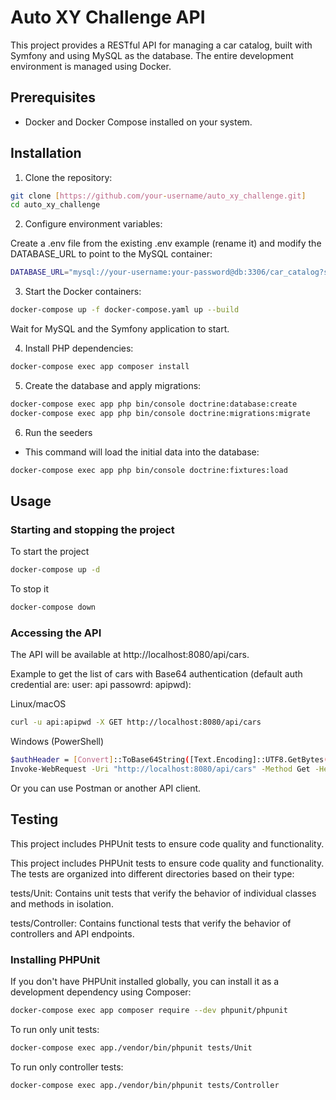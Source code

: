 # Auto XY Challenge API

This project provides a RESTful API for managing a car catalog, built with Symfony and using MySQL as the database. The entire development environment is managed using Docker.

## Prerequisites

- Docker and Docker Compose installed on your system.

## Installation

1. Clone the repository:

```bash
git clone [https://github.com/your-username/auto_xy_challenge.git]
cd auto_xy_challenge
```

2. Configure environment variables:

Create a .env file from the existing .env example (rename it) and modify the DATABASE_URL to point to the MySQL container:

```bash
DATABASE_URL="mysql://your-username:your-password@db:3306/car_catalog?serverVersion=9.2.0&charset=utf8mb4"
```

3. Start the Docker containers:

```bash
docker-compose up -f docker-compose.yaml up --build
```

Wait for MySQL and the Symfony application to start.

4. Install PHP dependencies:

```bash
docker-compose exec app composer install
```

5. Create the database and apply migrations:

```bash
docker-compose exec app php bin/console doctrine:database:create
docker-compose exec app php bin/console doctrine:migrations:migrate
```

6. Run the seeders

- This command will load the initial data into the database:

```bash
docker-compose exec app php bin/console doctrine:fixtures:load
```

## Usage

### Starting and stopping the project

To start the project

```bash
docker-compose up -d
```

To stop it

```bash
docker-compose down
```

### Accessing the API

The API will be available at http://localhost:8080/api/cars.

Example to get the list of cars with Base64 authentication (default auth credential are: user: api passowrd: apipwd):

Linux/macOS

```bash
curl -u api:apipwd -X GET http://localhost:8080/api/cars
```

Windows (PowerShell)

```bash
$authHeader = [Convert]::ToBase64String([Text.Encoding]::UTF8.GetBytes("api:apipwd"))
Invoke-WebRequest -Uri "http://localhost:8080/api/cars" -Method Get -Headers @{Authorization="Basic $authHeader"}
```

Or you can use Postman or another API client.

## Testing

This project includes PHPUnit tests to ensure code quality and functionality.

This project includes PHPUnit tests to ensure code quality and functionality. The tests are organized into different directories based on their type:

tests/Unit: Contains unit tests that verify the behavior of individual classes and methods in isolation.

tests/Controller: Contains functional tests that verify the behavior of controllers and API endpoints.

### Installing PHPUnit

If you don't have PHPUnit installed globally, you can install it as a development dependency using Composer:

```bash
docker-compose exec app composer require --dev phpunit/phpunit
```

To run only unit tests:

```bash
docker-compose exec app./vendor/bin/phpunit tests/Unit
```

To run only controller tests:

```bash
docker-compose exec app./vendor/bin/phpunit tests/Controller
```
